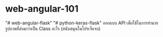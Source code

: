 # web-angular-101
"# web-angular-flask" 
"# python-keras-flask" 
ออกแบบ API เพื่อใช้ในการทำนายรูปภาพที่ส่งมาว่าเป็น Class อะไร (สนับสนุนในโปรเจ็คจบ)
